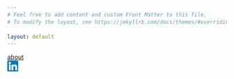 ```yaml
---
# Feel free to add content and custom Front Matter to this file.
# To modify the layout, see https://jekyllrb.com/docs/themes/#overriding-theme-defaults

layout: default
---
```

[about](https://T5impact.github.io/about/)
<br>
[<img src="images/LinkedInLogo.png" width="25"/>](https://www.linkedin.com/in/luke-gamage-586550226/)
